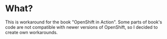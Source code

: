 # What?

This is workaround for the book "OpenShift in Action". Some parts of book's code are not compatible with newer versions of OpenShift, so I decided to create own workarounds.
